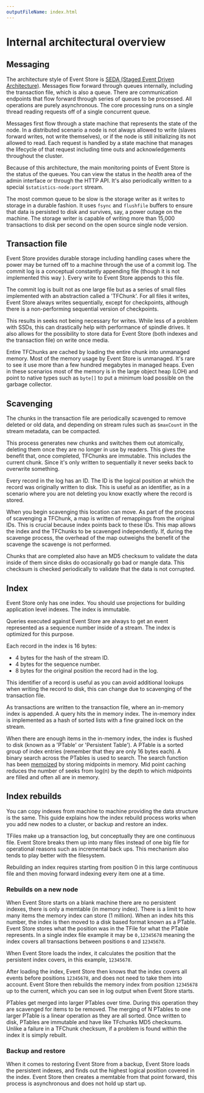 ```yaml
---
outputFileName: index.html
---
```


# Internal architectural overview

<!-- TODO:  Overview image or intro? -->

## Messaging

The architecture style of Event Store is [SEDA (Staged Event Driven Architecture)](https://en.wikipedia.org/wiki/Staged_event-driven_architecture). Messages flow forward through queues internally, including the transaction file, which is also a queue. There are communication endpoints that flow forward through series of queues to be processed. All operations are purely asynchronous. The core processing runs on a single thread reading requests off of a single concurrent queue.

Messages first flow through a state machine that represents the state of the node. In a distributed scenario a node is not always allowed to write (slaves forward writes, not write themselves), or if the node is still initializing its not allowed to read. Each request is handled by a state machine that manages the lifecycle of that request including time outs and acknowledgements throughout the cluster.

Because of this architecture, the main monitoring points of Event Store is the status of the queues. You can view the status in the _health_ area of the admin interface or through the HTTP API. It's also periodically written to a special `$statistics-node:port` stream.

<!-- TODO: Which endpoint -->
<!-- TODO:  IMAGE(s)-->

The most common queue to be slow is the storage writer as it writes to storage in a durable fashion. It uses `fsync` and `flushfile` buffers to ensure that data is persisted to disk and survives, say, a power outage on the machine. The storage writer is capable of writing more than 15,000 transactions to disk per second on the open source single node version.

## Transaction file

Event Store provides durable storage including handling cases where the power may be turned off to a machine through the use of a commit log. The commit log is a conceptual constantly appending file (though it is not implemented this way <!-- TODO:  This is confusing, link to more details? -->). Every write to Event Store appends to this file.

The commit log is built not as one large file but as a series of small files implemented with an abstraction called a 'TFChunk'. For all files it writes, Event Store always writes sequentially, except for checkpoints, although there is a non-performing sequential version of checkpoints.

This results in seeks not being necessary for writes. While less of a problem with SSDs, this can drastically help with performance of spindle drives. It also allows for the possibility to store data for Event Store (both indexes and the transaction file) on write once media.

Entire TFChunks are cached by loading the entire chunk into unmanaged memory. Most of the memory usage by Event Store is unmanaged. It's rare to see it use more than a few hundred megabytes in managed heaps. Even in these scenarios most of the memory is in the large object heap (LOH) and point to native types such as `byte[]` to put a minimum load possible on the garbage collector.

## Scavenging

The chunks in the transaction file are periodically scavenged to remove deleted or old data, and depending on stream rules such as `$maxCount` in the stream metadata, can be compacted.

This process generates new chunks and switches them out atomically, deleting them once they are no longer in use by readers. This gives the benefit that, once completed, TFChunks are immutable. This includes the current chunk. Since it's only written to sequentially it never seeks back to overwrite something.

Every record in the log has an ID. The ID is the logical position at which the record was originally written to disk. This is useful as an identifier, as in a scenario where you are not deleting you know exactly where the record is stored.

When you begin scavenging this location can move. As part of the process of scavenging a TFChunk, a map is written of remappings from the original IDs. This is crucial because index points back to these IDs. This map allows the index and the TFChunks to be scavenged independently. If, during the scavenge process, the overhead of the map outweighs the benefit of the scavenge the scavenge is not performed.

Chunks that are completed also have an MD5 checksum to validate the data inside of them since disks do occasionally go bad or mangle data. This checksum is checked periodically to validate that the data is not corrupted.

## Index

Event Store only has one index. You should use projections for building application level indexes. The index is immutable.

Queries executed against Event Store are always to get an event represented as a sequence number inside of a stream. The index is optimized for this purpose.

Each record in the index is 16 bytes:

-   4 bytes for the hash of the stream ID.
-   4 bytes for the sequence number.
-   8 bytes for the original position the record had in the log.

This identifier of a record is useful as you can avoid additional lookups when writing the record to disk, this can change due to scavenging of the transaction file.

As transactions are written to the transaction file, where an in-memory index is appended. A query hits the in memory index. The in-memory index is implemented as a hash of sorted lists with a fine grained lock on the stream.

When there are enough items in the in-memory index, the index is flushed to disk (known as a 'PTable' or 'Persistent Table'). A PTable is a sorted group of index entries (remember that they are only 16 bytes each). A binary search across the PTables is used to search. The search function has been [memoized](https://en.wikipedia.org/wiki/Memoization) by storing midpoints in memory. Mid point caching reduces the number of seeks from log(n) by the depth to which midpoints are filled and often all are in memory.

## Index rebuilds

You can copy indexes from machine to machine providing the data structure is the same. This guide explains how the index rebuild process works when you add new nodes to a cluster, or backup and restore an index.

TFiles make up a transaction log, but conceptually they are one continuous file. Event Store breaks them up into many files instead of one big file for operational reasons such as incremental back ups. This mechanism also tends to play better with the filesystem.

Rebuilding an index requires starting from position 0 in this large continuous file and then moving forward indexing every item one at a time.

### Rebuilds on a new node

When Event Store starts on a blank machine there are no persistent indexes, there is only a memtable (in memory index). There is a limit to how many items the memory index can store (1 million). When an index hits this number, the index is then moved to a disk based format known as a PTable. Event Store stores what the position was in the TFile for what the PTable represents. In a single index file example it may be `0,12345678` meaning the index covers all transactions between positions `0` and `12345678`.

When Event Store loads the index, it calculates the position that the persistent index covers, in this example, `12345678`.

After loading the index, Event Store then knows that the index covers all events before positions `12345678`, and does not need to take them into account. Event Store then rebuilds the memory index from position `12345678` up to the current, which you can see in log output when Event Store starts.

PTables get merged into larger PTables over time. During this operation they are scavenged for items to be removed. The merging of N PTables to one larger PTable is a linear operation as they are all sorted. Once written to disk, PTables are immutable and have like TFchunks MD5 checksums. Unlike a failure in a TFChunk checksum, if a problem is found within the index it is simply rebuilt.

### Backup and restore

When it comes to restoring Event Store from a backup, Event Store loads the persistent indexes, and finds out the highest logical position covered in the index. Event Store then creates a memtable from that point forward, this process is asynchronous and does not hold up start up.
